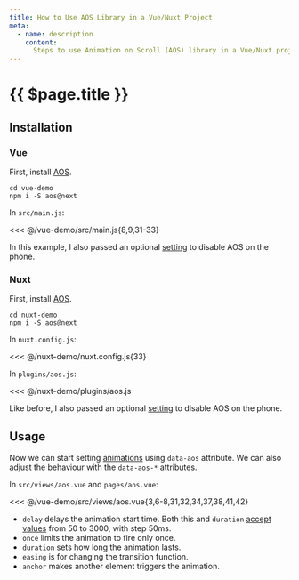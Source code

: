 ```yaml
---
title: How to Use AOS Library in a Vue/Nuxt Project
meta:
  - name: description
    content:
      Steps to use Animation on Scroll (AOS) library in a Vue/Nuxt project.
---
```


# {{ $page.title }}

<start-tutorial demo="aos"/>

## Installation

### Vue

First, install [AOS](https://github.com/michalsnik/aos).

```bash{2}
cd vue-demo
npm i -S aos@next
```

In `src/main.js`:

<<< @/vue-demo/src/main.js{8,9,31-33}

In this example, I also passed an optional [setting](https://github.com/michalsnik/aos#1-initialize-aos) to disable AOS on the phone.

### Nuxt

First, install [AOS](https://github.com/michalsnik/aos).

```bash{2}
cd nuxt-demo
npm i -S aos@next
```

In `nuxt.config.js`:

<<< @/nuxt-demo/nuxt.config.js{33}

In `plugins/aos.js`:

<<< @/nuxt-demo/plugins/aos.js

Like before, I also passed an optional [setting](https://github.com/michalsnik/aos#1-initialize-aos) to disable AOS on the phone.

## Usage

Now we can start setting [animations](https://github.com/michalsnik/aos#animations) using `data-aos` attribute. We can also adjust the behaviour with the `data-aos-*` attributes.

In `src/views/aos.vue` and `pages/aos.vue`:

<<< @/vue-demo/src/views/aos.vue{3,6-8,31,32,34,37,38,41,42}

- `delay` delays the animation start time. Both this and `duration` [accept values](https://github.com/michalsnik/aos#setting-duration-delay) from 50 to 3000, with step 50ms.
- `once` limits the animation to fire only once.
- `duration` sets how long the animation lasts.
- `easing` is for changing the transition function.
- `anchor` makes another element triggers the animation.
